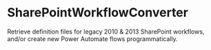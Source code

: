 # SharePointWorkflowConverter
Retrieve definition files for legacy 2010 &amp; 2013 SharePoint workflows, and/or create new Power Automate flows programmatically. 
